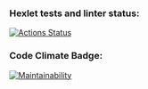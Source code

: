 ### Hexlet tests and linter status:
[![Actions Status](https://github.com/Vinegarfretsaw/python-project-49/workflows/hexlet-check/badge.svg)](https://github.com/Vinegarfretsaw/python-project-49/actions)


### Code Climate Badge:
[![Maintainability](https://api.codeclimate.com/v1/badges/c188435b5a1beeb34b46/maintainability)](https://codeclimate.com/github/Vinegarfretsaw/python-project-49/maintainability)

